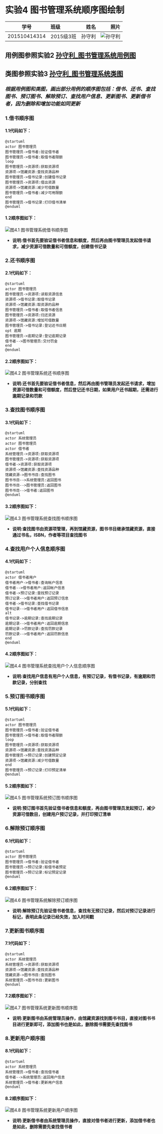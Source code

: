 ﻿# 实验4 图书管理系统顺序图绘制
|    学号    |       班级       |      姓名     |    照片    | 
|:-------:|:------------- | ----------:|----------:|
|   201510414314  |     2015级3班    |   孙守利   |  ![](./psb.jpg "孙守利") |

## 用例图参照实验2 [孙守利_图书管理系统用例图](../test2/usecase.png "用例图")
## 类图参照实验3 [孙守利_图书管理系统类图](../test3/classDraw.png "类图")
### ***根据用例图和类图，画出部分用例的顺序图包括：借书、还书、查找图书、预订图书、解除预订、查找用户信息、更新图书、更新借书者，因为删除和增加功能如同更新***
### 1.借书顺序图
#### 1.1代码如下：
```
@startuml
actor 图书管理员
图书管理员->借书者:验证借书者
图书管理员->借书者:取借书者限额
loop
图书管理员->资源项:获取资源项
资源项->馆藏资源:查找资源品种
图书管理员->借书记录:创建借书记录
图书管理员->资源项:借出资源
资源项->馆藏资源:减少可借数量
图书管理员->借书者:减少可用限额
end
图书管理员->借书记录:打印借书清单
@enduml
```
#### 1.2顺序图如下：
![](./borrowBook.png '图4.1 图书管理系统借书顺序图')
* **说明:借书首先要验证借书者信息和额度，然后再由图书管理员发起借书请求，减少资源可借数量和可借额度，创建借书记录**
### 2.还书顺序图
#### 2.1代码如下：
```
@startuml
actor 图书管理员
图书管理员->资源项:读取资源信息
资源项->借书记录:取借书记录
资源项->馆藏资源:取资源的品种
图书管理员->借书者:取借书者信息
图书管理员->资源项:归还资源
资源项->馆藏资源:增加可借数量
图书管理员->借书记录:登记还书日期
opt 逾期
图书管理员->逾期记录:登记逾期记录
借书者-->图书管理员:交付罚金
end
@enduml
```
#### 2.2顺序图如下：
![](./returnBook.png '图4.2 图书管理系统还书顺序图')
* **说明:还书首先要验证借书者信息，然后再由图书管理员发起还书请求，增加资源可借数量和可借额度，然后登记还书日期，如果用户还书超期，还需进行逾期记录和罚款**
### 3.查找图书顺序图
#### 3.1代码如下：
```
@startuml
actor 系统管理员
actor 图书管理员
actor 借书者
系统管理员->资源项:获取资源项
图书管理员->资源项:获取资源项
借书者->资源项:获取资源项
资源项->馆藏资源:查找资源品种
馆藏资源->图书书目:查找图书
图书书目-->系统管理员:返回图书
图书书目-->图书管理员:返回图书
图书书目-->借书者:返回图书
@enduml
```
#### 3.2顺序图如下：
![](./findBook.png '图4.3 图书管理系统查找图书顺序图')
* **说明:查找图书由资源项管理，再到馆藏资源，图书书目继承馆藏资源，直接通过书名，ISBN，作者等项目查找图书**
### 4.查找用户个人信息顺序图
#### 4.1代码如下：
```
@startuml
actor 借书者用户
借书者用户->借书者:查询帐户信息
借书者-->借书者用户:返回帐户信息
借书者->预订记录:查找预订记录
预订记录-->借书者用户:返回预订信息
借书者->借书记录:查找借书记录
借书记录-->借书者用户:返回借书信息
alt
借书记录->逾期记录:查找逾期记录
逾期记录-->借书者用户:返回逾期信息
逾期记录->罚款记录:查找罚款记录
罚款记录-->借书者用户:返回罚款信息
end
@enduml
```
#### 4.2顺序图如下：
![](./findUserInfo.png '图4.4 图书管理系统查找用户个人信息顺序图')
* **说明:查找用户信息有用户个人信息，有预订记录，有借书记录，有逾期和罚款记录，分别查找**
### 5.预订图书顺序图
#### 5.1代码如下：
```
@startuml
actor 图书管理员
图书管理员->借书者:验证借书者
图书管理员->借书者:取借书者限额
loop
图书管理员->资源项:获取资源项
资源项->馆藏资源:查找资源品种
图书管理员->预订记录:创建预定记录
资源项->馆藏资源:减少可借数量
end
图书管理员->预订记录:打印预定清单
@enduml
```
#### 5.2顺序图如下：
![](./reserveBook.png '图4.5 图书管理系统预订图书顺序图')
* **说明:预订图书首先验证借书者信息和额度，再由图书管理员发起预订，减少资源可借数目，创建用户预订记录，并打印预订清单**
### 6.解除预订顺序图
#### 6.1代码如下：
```
@startuml
actor 图书管理员
图书管理员->借书者:验证借书者
图书管理员->预订记录:取借书者预定
图书管理员->预订记录:标记预定记录
@enduml
```
#### 6.2顺序图如下：
![](./liftReservation.png '图4.6 图书管理系统解除预订顺序图')
* **说明:解除预订先验证借书者信息，查找有无预订记录，然后对预订记录进行标记，表明此条记录已经失效，加入时间戳**
### 7.更新图书顺序图
#### 7.1代码如下：
```
@startuml
actor 系统管理员
系统管理员->资源项:获取资源项
资源项->馆藏资源:查找资源品种
馆藏资源->图书书目:查找图书
系统管理员->图书书目:更新图书
@enduml
```
#### 7.2顺序图如下：
![](./updateBook.png '图4.7 图书管理系统更新图书顺序图')
* **说明:更新图书由系统管理员操作，由馆藏资源找到图书书目，直接对图书书目进行更新即可，添加图书也是如此，删除图书需要先查找图书**
### 8.更新用户顺序图
#### 8.1代码如下：
```
@startuml
actor 系统管理员
系统管理员->借书者:查找借书者
借书者-->系统管理员:返回用户信息
系统管理员->借书者:更新用户信息
@enduml
```
#### 8.2顺序图如下：
![](./borrowUser.png '图4.8 图书管理系统更新用户顺序图')
* **说明:更新借书者由系统管理员操作，直接对借书者进行更新，添加借书者也是如此，删除需要先查找借书者**

















